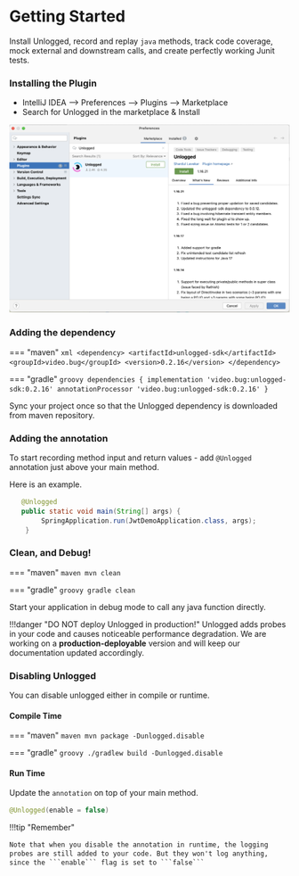 # Getting Started

Install Unlogged, record and replay ```java``` methods, track code coverage, mock external and downstream calls, and create perfectly working Junit tests. 

### Installing the Plugin

* IntelliJ IDEA --> Preferences --> Plugins --> Marketplace
* Search for Unlogged in the marketplace & Install

![](assets/images/1.png)

### Adding the dependency

=== "maven"
    ``` xml
    <dependency>
      <artifactId>unlogged-sdk</artifactId>
      <groupId>video.bug</groupId>
      <version>0.2.16</version>
    </dependency>
    ```

=== "gradle"
    ``` groovy
    dependencies
    {
        implementation 'video.bug:unlogged-sdk:0.2.16'
        annotationProcessor 'video.bug:unlogged-sdk:0.2.16'
    }
    ```

Sync your project once so that the Unlogged dependency is downloaded from maven repository.

### Adding the annotation
To start recording method input and return values - add ```@Unlogged``` annotation just above your main method.

Here is an example.

```java hl_lines="1"
   @Unlogged
   public static void main(String[] args) {
        SpringApplication.run(JwtDemoApplication.class, args);
    }
```

### Clean, and Debug!

=== "maven"
    ``` maven
    mvn clean
    ```

=== "gradle"
    ``` groovy
    gradle clean
    ```

Start your application in debug mode to call any java function directly.

!!!danger "DO NOT deploy Unlogged in production!"
    Unlogged adds probes in your code and causes noticeable performance degradation. We are working on a **production-deployable** version and will keep our documentation updated accordingly.

### Disabling Unlogged

You can disable unlogged either in compile or runtime.

#### Compile Time

=== "maven"
    ``` maven
    mvn package -Dunlogged.disable
    ```

=== "gradle"
    ``` groovy
    ./gradlew build -Dunlogged.disable
    ```

#### Run Time

Update the ```annotation``` on top of your main method.

``` Java
@Unlogged(enable = false)
```

!!!tip "Remember" 

    Note that when you disable the annotation in runtime, the logging probes are still added to your code. But they won't log anything, since the ```enable``` flag is set to ```false```